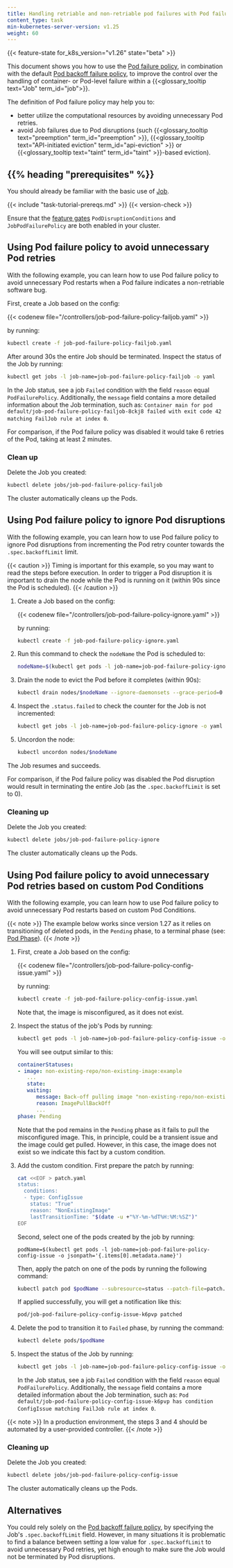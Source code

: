 ```yaml
---
title: Handling retriable and non-retriable pod failures with Pod failure policy
content_type: task
min-kubernetes-server-version: v1.25
weight: 60
---
```


{{< feature-state for_k8s_version="v1.26" state="beta" >}}

<!-- overview -->

This document shows you how to use the
[Pod failure policy](/docs/concepts/workloads/controllers/job#pod-failure-policy),
in combination with the default
[Pod backoff failure policy](/docs/concepts/workloads/controllers/job#pod-backoff-failure-policy),
to improve the control over the handling of container- or Pod-level failure
within a {{<glossary_tooltip text="Job" term_id="job">}}.

The definition of Pod failure policy may help you to:

- better utilize the computational resources by avoiding unnecessary Pod retries.
- avoid Job failures due to Pod disruptions (such {{<glossary_tooltip text="preemption" term_id="preemption" >}},
  {{<glossary_tooltip text="API-initiated eviction" term_id="api-eviction" >}}
  or {{<glossary_tooltip text="taint" term_id="taint" >}}-based eviction).

## {{% heading "prerequisites" %}}

You should already be familiar with the basic use of [Job](/docs/concepts/workloads/controllers/job/).

{{< include "task-tutorial-prereqs.md" >}} {{< version-check >}}

Ensure that the [feature gates](/docs/reference/command-line-tools-reference/feature-gates/)
`PodDisruptionConditions` and `JobPodFailurePolicy` are both enabled in your cluster.

## Using Pod failure policy to avoid unnecessary Pod retries

With the following example, you can learn how to use Pod failure policy to
avoid unnecessary Pod restarts when a Pod failure indicates a non-retriable
software bug.

First, create a Job based on the config:

{{< codenew file="/controllers/job-pod-failure-policy-failjob.yaml" >}}

by running:

```sh
kubectl create -f job-pod-failure-policy-failjob.yaml
```

After around 30s the entire Job should be terminated. Inspect the status of the Job by running:

```sh
kubectl get jobs -l job-name=job-pod-failure-policy-failjob -o yaml
```

In the Job status, see a job `Failed` condition with the field `reason`
equal `PodFailurePolicy`. Additionally, the `message` field contains a
more detailed information about the Job termination, such as:
`Container main for pod default/job-pod-failure-policy-failjob-8ckj8 failed with exit code 42 matching FailJob rule at index 0`.

For comparison, if the Pod failure policy was disabled it would take 6 retries
of the Pod, taking at least 2 minutes.

### Clean up

Delete the Job you created:

```sh
kubectl delete jobs/job-pod-failure-policy-failjob
```

The cluster automatically cleans up the Pods.

## Using Pod failure policy to ignore Pod disruptions

With the following example, you can learn how to use Pod failure policy to
ignore Pod disruptions from incrementing the Pod retry counter towards the
`.spec.backoffLimit` limit.

{{< caution >}}
Timing is important for this example, so you may want to read the steps before
execution. In order to trigger a Pod disruption it is important to drain the
node while the Pod is running on it (within 90s since the Pod is scheduled).
{{< /caution >}}

1. Create a Job based on the config:

   {{< codenew file="/controllers/job-pod-failure-policy-ignore.yaml" >}}

   by running:

   ```sh
   kubectl create -f job-pod-failure-policy-ignore.yaml
   ```

2. Run this command to check the `nodeName` the Pod is scheduled to:

   ```sh
   nodeName=$(kubectl get pods -l job-name=job-pod-failure-policy-ignore -o jsonpath='{.items[0].spec.nodeName}')
   ```

3. Drain the node to evict the Pod before it completes (within 90s):

   ```sh
   kubectl drain nodes/$nodeName --ignore-daemonsets --grace-period=0
   ```

4. Inspect the `.status.failed` to check the counter for the Job is not incremented:

   ```sh
   kubectl get jobs -l job-name=job-pod-failure-policy-ignore -o yaml
   ```

5. Uncordon the node:

   ```sh
   kubectl uncordon nodes/$nodeName
   ```

The Job resumes and succeeds.

For comparison, if the Pod failure policy was disabled the Pod disruption would
result in terminating the entire Job (as the `.spec.backoffLimit` is set to 0).

### Cleaning up

Delete the Job you created:

```sh
kubectl delete jobs/job-pod-failure-policy-ignore
```

The cluster automatically cleans up the Pods.

## Using Pod failure policy to avoid unnecessary Pod retries based on custom Pod Conditions

With the following example, you can learn how to use Pod failure policy to
avoid unnecessary Pod restarts based on custom Pod Conditions.

{{< note >}}
The example below works since version 1.27 as it relies on transitioning of
deleted pods, in the `Pending` phase, to a terminal phase
(see: [Pod Phase](/docs/concepts/workloads/pods/pod-lifecycle/#pod-phase)).
{{< /note >}}

1. First, create a Job based on the config:

   {{< codenew file="/controllers/job-pod-failure-policy-config-issue.yaml" >}}

   by running:

   ```sh
   kubectl create -f job-pod-failure-policy-config-issue.yaml
   ```

   Note that, the image is misconfigured, as it does not exist.

2. Inspect the status of the job's Pods by running:

   ```sh
   kubectl get pods -l job-name=job-pod-failure-policy-config-issue -o yaml
   ```

   You will see output similar to this:

   ```yaml
   containerStatuses:
   - image: non-existing-repo/non-existing-image:example
      ...
      state:
      waiting:
         message: Back-off pulling image "non-existing-repo/non-existing-image:example"
         reason: ImagePullBackOff
         ...
   phase: Pending
   ```

   Note that the pod remains in the `Pending` phase as it fails to pull the
   misconfigured image. This, in principle, could be a transient issue and the
   image could get pulled. However, in this case, the image does not exist so
   we indicate this fact by a custom condition.

3. Add the custom condition. First prepare the patch by running:

   ```sh
   cat <<EOF > patch.yaml
   status:
     conditions:
     - type: ConfigIssue
       status: "True"
       reason: "NonExistingImage"
       lastTransitionTime: "$(date -u +"%Y-%m-%dT%H:%M:%SZ")"
   EOF
   ```

   Second, select one of the pods created by the job by running:

   ```
   podName=$(kubectl get pods -l job-name=job-pod-failure-policy-config-issue -o jsonpath='{.items[0].metadata.name}')
   ```

   Then, apply the patch on one of the pods by running the following command:

   ```sh
   kubectl patch pod $podName --subresource=status --patch-file=patch.yaml
   ```

   If applied successfully, you will get a notification like this:

   ```sh
   pod/job-pod-failure-policy-config-issue-k6pvp patched
   ```

4. Delete the pod to transition it to `Failed` phase, by running the command:

   ```sh
   kubectl delete pods/$podName
   ```

5. Inspect the status of the Job by running:

   ```sh
   kubectl get jobs -l job-name=job-pod-failure-policy-config-issue -o yaml
   ```

   In the Job status, see a job `Failed` condition with the field `reason`
   equal `PodFailurePolicy`. Additionally, the `message` field contains a
   more detailed information about the Job termination, such as:
   `Pod default/job-pod-failure-policy-config-issue-k6pvp has condition ConfigIssue matching FailJob rule at index 0`.

{{< note >}}
In a production environment, the steps 3 and 4 should be automated by a
user-provided controller.
{{< /note >}}

### Cleaning up

Delete the Job you created:

```sh
kubectl delete jobs/job-pod-failure-policy-config-issue
```

The cluster automatically cleans up the Pods.

## Alternatives

You could rely solely on the
[Pod backoff failure policy](/docs/concepts/workloads/controllers/job#pod-backoff-failure-policy),
by specifying the Job's `.spec.backoffLimit` field. However, in many situations
it is problematic to find a balance between setting a low value for `.spec.backoffLimit`
to avoid unnecessary Pod retries, yet high enough to make sure the Job would
not be terminated by Pod disruptions.
